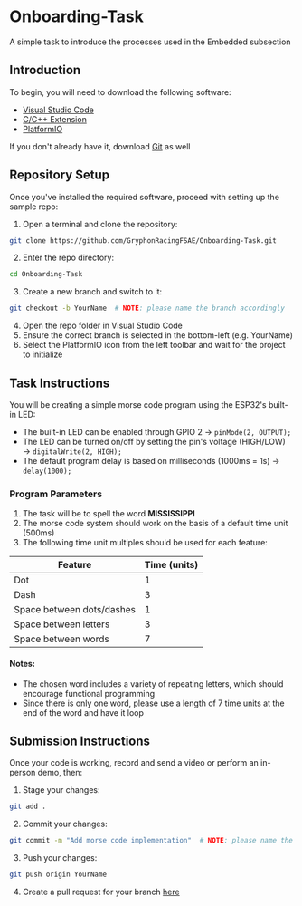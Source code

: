 # Onboarding-Task

A simple task to introduce the processes used in the Embedded subsection

## Introduction

To begin, you will need to download the following software:

- [Visual Studio Code](https://code.visualstudio.com/Download)
- [C/C++ Extension](https://code.visualstudio.com/docs/languages/cpp)
- [PlatformIO](https://platformio.org/install/ide?install=vscode)

If you don't already have it, download [Git](https://git-scm.com/downloads) as well

## Repository Setup

Once you've installed the required software, proceed with setting up the sample repo:

1. Open a terminal and clone the repository:

```bash
git clone https://github.com/GryphonRacingFSAE/Onboarding-Task.git
```

2. Enter the repo directory:

```bash
cd Onboarding-Task
```

3. Create a new branch and switch to it:

```bash
git checkout -b YourName  # NOTE: please name the branch accordingly
```

4. Open the repo folder in Visual Studio Code
5. Ensure the correct branch is selected in the bottom-left (e.g. YourName)
6. Select the PlatformIO icon from the left toolbar and wait for the project to initialize

## Task Instructions

You will be creating a simple morse code program using the ESP32's built-in LED:

- The built-in LED can be enabled through GPIO 2 &rarr; `pinMode(2, OUTPUT);`
- The LED can be turned on/off by setting the pin's voltage (HIGH/LOW) &rarr; `digitalWrite(2, HIGH);`
- The default program delay is based on milliseconds (1000ms = 1s) &rarr; `delay(1000);`

### Program Parameters

1. The task will be to spell the word **MISSISSIPPI**
2. The morse code system should work on the basis of a default time unit (500ms)
3. The following time unit multiples should be used for each feature:

| Feature                   | Time (units) |
| ------------------------- | ------------ |
| Dot                       | 1            |
| Dash                      | 3            |
| Space between dots/dashes | 1            |
| Space between letters     | 3            |
| Space between words       | 7            |

#### Notes:

- The chosen word includes a variety of repeating letters, which should encourage functional programming
- Since there is only one word, please use a length of 7 time units at the end of the word and have it loop

## Submission Instructions

Once your code is working, record and send a video or perform an in-person demo, then:

1. Stage your changes:

```bash
git add .
```

2. Commit your changes:

```bash
git commit -m "Add morse code implementation"  # NOTE: please name the commit accordingly
```

3. Push your changes:

```bash
git push origin YourName
```

4. Create a pull request for your branch [here](https://github.com/GryphonRacingFSAE/Onboarding-Task/pulls)
